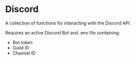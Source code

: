 # Discord
A collection of functions for interacting with the Discord API.

Requires an active Discord Bot and .env file containing:
- Bot token
- Guild ID
- Channel ID
